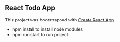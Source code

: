 ## React Todo App

This project was bootstrapped with [Create React App](https://github.com/facebookincubator/create-react-app). 

- npm install to install node modules
- npm run start to run project
